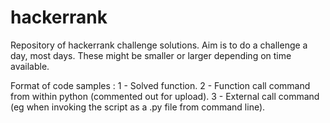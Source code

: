 # hackerrank
Repository of hackerrank challenge solutions.
Aim is to do a challenge a day, most days. These might be smaller or larger depending on time available.

Format of code samples :
1 - Solved function.
2 - Function call command from within python (commented out for upload).
3 - External call command (eg when invoking the script as a .py file from command line).
